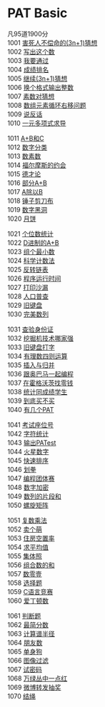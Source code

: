# PAT Basic
凡95道1900分    
1001 [害死人不偿命的(3n+1)猜想](/Basic01/1001_害死人不偿命的(3n+1)猜想/1001_害死人不偿命的(3n+1)猜想.cpp)    
1002 [写出这个数](/Basic01/1002_写出这个数/1002_写出这个数.cpp)    
1003 [我要通过](/Basic01/1003_我要通过/1003_我要通过.cpp)    
1004 [成绩排名](/Basic01/1004_成绩排名/1004_成绩排名.cpp)    
1005 [继续(3n+1)猜想](/Basic01/1005_继续(3n+1)猜想/1005_继续(3n+1)猜想.cpp)    
1006 [换个格式输出整数](/Basic01/1006_换个格式输出整数/1006_换个格式输出整数.cpp)    
1007 [素数对猜想](/Basic01/1007_素数对猜想/1007_素数对猜想.cpp)    
1008 [数组元素循环右移问题](/Basic01/1008_数组元素循环右移问题/1008_数组元素循环右移问题.cpp)    
1009 [说反话](/Basic01/1009_说反话/1009_说反话.cpp)    
1010 [一元多项式求导](/Basic01/1010_一元多项式求导/1010_一元多项式求导.cpp)    
         
1011 [A+B和C](/Basic02/1011_A+B和C/1011_A+B和C.cpp)    
1012 [数字分类](/Basic02/1012_数字分类/1012_数字分类.cpp)    
1013 [数素数](/Basic02/1013_数素数/1013_数素数.cpp)    
1014 [福尔摩斯的约会](/Basic02/1014_福尔摩斯的约会/1014_福尔摩斯的约会.cpp)    
1015 [德才论](/Basic02/1015_德才论/1015_德才论.cpp)    
1016 [部分A+B](/Basic02/1016_部分A+B/1016_部分A+B.cpp)    
1017 [A除以B](/Basic02/1017_A除以B/1017_A除以B.cpp)    
1018 [锤子剪刀布](/Basic02/1018_锤子剪刀布/1018_锤子剪刀布.cpp)    
1019 [数字黑洞](/Basic02/1019_数字黑洞/1019_数字黑洞.cpp)    
1020 [月饼](/Basic02/1020_月饼/1020_月饼.cpp)    
        
1021 [个位数统计](/Basic03/1021_个位数统计/1021_个位数统计.cpp)    
1022 [D进制的A+B](/Basic03/1022_D进制的A+B/1022_D进制的A+B.cpp)    
1023 [组个最小数](/Basic03/1023_组个最小数/1023_组个最小数.cpp)    
1024 [科学计数法](/Basic03/1024_科学计数法/1024_科学计数法.cpp)    
1025 [反转链表](/Basic03/1025_反转链表/1025_反转链表.cpp)    
1026 [程序运行时间](/Basic03/1026_程序运行时间/1026_程序运行时间.cpp)    
1027 [打印沙漏](/Basic03/1027_打印沙漏/1027_打印沙漏.cpp)    
1028 [人口普查](/Basic03/1028_人口普查/1028_人口普查.cpp)    
1029 [旧键盘](/Basic03/1029_旧键盘/1029_旧键盘.cpp)    
1030 [完美数列](/Basic03/1030_完美数列/1030_完美数列.cpp)    
        
1031 [查验身份证](/Basic04/1031_查验身份证/1031_查验身份证.cpp)    
1032 [挖掘机技术哪家强](/Basic04/1032_挖掘机技术哪家强/1032_挖掘机技术哪家强.cpp)    
1033 [旧键盘打字](/Basic04/1033_旧键盘打字/1033_旧键盘打字.cpp)    
1034 [有理数四则运算](/Basic04/1034_有理数四则运算/1034_有理数四则运算.cpp)    
1035 [插入与归并](/Basic04/1035_插入与归并/1035_插入与归并.cpp)    
1036 [跟奥巴马一起编程](/Basic04/1036_跟奥巴马一起编程/1036_跟奥巴马一起编程.cpp)    
1037 [在霍格沃茨找零钱](/Basic04/1037_在霍格沃茨找零钱/1037_在霍格沃茨找零钱.cpp)    
1038 [统计同成绩学生](/Basic04/1038_统计同成绩学生/1038_统计同成绩学生.cpp)    
1039 [到底买不买](/Basic04/1039_到底买不买/1039_到底买不买.cpp)    
1040 [有几个PAT](/Basic04/1040_有几个PAT/1040_有几个PAT.cpp)    
        
1041 [考试座位号](/Basic05/1041_考试座位号/1041_考试座位号.cpp)    
1042 [字符统计](/Basic05/1042_字符统计/1042_字符统计.cpp)    
1043 [输出PATest](/Basic05/1043_输出PATest/1043_输出PATest.cpp)    
1044 [火星数字](/Basic05/1044_火星数字/1044_火星数字.cpp)    
1045 [快速排序](/Basic05/1045_快速排序/1045_快速排序.cpp)    
1046 [划拳](/Basic05/1046_划拳/1046_划拳.cpp)    
1047 [编程团体赛](/Basic05/1047_编程团体赛/1047_编程团体赛.cpp)    
1048 [数字加密](/Basic05/1048_数字加密/1048_数字加密.cpp)    
1049 [数列的片段和](/Basic05/1049_数列的片段和/1049_数列的片段和.cpp)    
1050 [螺旋矩阵](/Basic05/1050_螺旋矩阵/1050_螺旋矩阵.cpp)    
        
1051 [复数乘法](/Basic06/1051_复数乘法/1051_复数乘法.cpp)    
1052 [卖个萌](/Basic06/1052_卖个萌/1052_卖个萌.cpp)    
1053 [住房空置率](/Basic06/1053_住房空置率/1053_住房空置率.cpp)    
1054 [求平均值](/Basic06/1054_求平均值/1054_求平均值.cpp)    
1055 [集体照](/Basic06/1055_集体照/1055_集体照.cpp)    
1056 [组合数的和](/Basic06/1056_组合数的和/1056_组合数的和.cpp)    
1057 [数零壹](/Basic06/1057_数零壹/1057_数零壹.cpp)    
1058 [选择题](/Basic06/1058_选择题/1058_选择题.cpp)    
1059 [C语言竞赛](/Basic06/1059_C语言竞赛/1059_C语言竞赛.cpp)    
1060 [爱丁顿数](/Basic06/1060_爱丁顿数/1060_爱丁顿数.cpp)    
        
1061 [判断题](/Basic07/1061_判断题/1061_判断题.cpp)    
1062 [最简分数](/Basic07/1062_最简分数/1062_最简分数.cpp)    
1063 [计算谱半径](/Basic07/1063_计算谱半径/1063_计算谱半径.cpp)    
1064 [朋友数](/Basic07/1064_朋友数/1064_朋友数.cpp)    
1065 [单身狗](/Basic07/1065_单身狗/1065_单身狗.cpp)    
1066 [图像过滤](/Basic07/1066_图像过滤/1066_图像过滤.cpp)    
1067 [试密码](/Basic07/1067_试密码/1067_试密码.cpp)    
1068 [万绿丛中一点红](/Basic07/1068_万绿丛中一点红/1068_万绿丛中一点红.cpp)    
1069 [微博转发抽奖](/Basic07/1069_微博转发抽奖/1069_微博转发抽奖.cpp)    
1070 [结绳](/Basic07/1070_结绳/1070_结绳.cpp)    
        